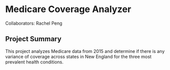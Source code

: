 # Medicare Coverage Analyzer
Collaborators: Rachel Peng

## Project Summary
This project analyzes Medicare data from 2015 and determine if there is any variance of coverage across states in New England for the three most prevalent health conditions.
